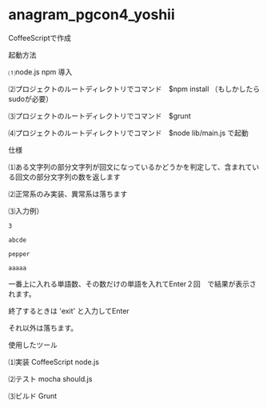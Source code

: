 anagram_pgcon4_yoshii
=====================
CoffeeScriptで作成

起動方法

⑴node.js npm 導入

⑵プロジェクトのルートディレクトリでコマンド　$npm install （もしかしたらsudoが必要）

⑶プロジェクトのルートディレクトリでコマンド　$grunt

⑷プロジェクトのルートディレクトリでコマンド　$node lib/main.js で起動

仕様

⑴ある文字列の部分文字列が回文になっているかどうかを判定して、含まれている回文の部分文字列の数を返します

⑵正常系のみ実装、異常系は落ちます

⑶入力例）

	3
	
	abcde

	pepper
	
	aaaaa
	
一番上に入れる単語数、その数だけの単語を入れてEnter２回　で結果が表示されます。

終了するときは 'exit' と入力してEnter

それ以外は落ちます。

使用したツール

⑴実装 CoffeeScript node.js

⑵テスト mocha should.js

⑶ビルド Grunt

